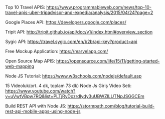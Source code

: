 Top 10 Travel APIS: https://www.programmableweb.com/news/top-10-travel-apis-uber-tripadvisor-and-expedia/analysis/2015/04/24?page=2

Google Places API: https://developers.google.com/places/

Tripit API: http://tripit.github.io/api/doc/v1/index.html#overview_section

Sygic API: https://travel.sygic.com/en/b2b/api-key?product=api

Free Mockup Application: https://marvelapp.com/

Open Source Map APIS: https://opensource.com/life/15/11/getting-started-web-mapping

Node JS Tutorial: https://www.w3schools.com/nodejs/default.asp

15 Videoluk(ort. 4 dk, toplam 73 dk) Node Js Giriş Video Seti: https://www.youtube.com/watch?v=uVwtVBpw7RQ&list=PLTjRvDozrdlydy3uUBWZlLUTNpJSGGCEm

Build REST API with Node JS: https://stormpath.com/blog/tutorial-build-rest-api-mobile-apps-using-node-js
